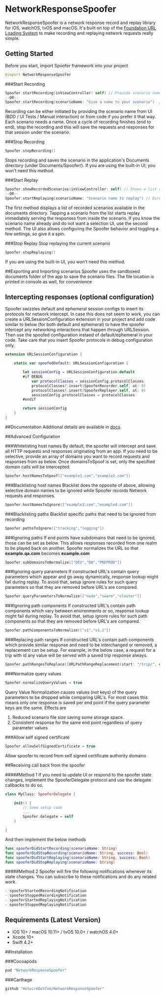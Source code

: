 # NetworkResponseSpoofer

NetworkResponseSpoofer is a network response record and replay library for iOS, watchOS, tvOS and macOS. It's built on top of the [Foundation URL Loading System](http://developer.apple.com/library/mac/#documentation/Cocoa/Conceptual/URLLoadingSystem/URLLoadingSystem.html) to make recording and replaying network requests really simple.


## Getting Started
Before you start, import Spoofer framework into your project
```swift
@import NetworkResponseSpoofer
```

###Start Recording
```swift
Spoofer.startRecording(inViewController: self) // Provide scenario name using built-in UI
--OR--
Spoofer.startRecording(scenarioName: "Give a name to your scenario")  // Provide scenario name directly from code
```

Recording can be either initiated by providing the scenario name from UI (BDD / UI Tests / Manual interaction) or from code if you prefer it that way. Each scenario needs a name. Once a cycle of recording finishes (end to end), stop the recording and this will save the requests and responses for that session under the scenario.


###Stop Recording
```swift
Spoofer.stopRecording()
```
Stops recording and saves the scenario in the application's Documents directory (under Documents/Spoofer/). If you are using the built-in UI, you won't need this method.


###Start Replay
```swift
Spoofer.showRecordedScenarios(inViewController: self) // Shows a list of recorded scenarios, select one to start replay
--OR--
Spoofer.startReplaying(scenarioName: "Scenario name to replay") // Directly start replaying a recorded scenario
```

The first method displays a list of recorded scenarios available in the documents directory. Tapping a scenario from the list starts replay immediately serving the responses from inside the scenario. If you know the scenario name already and do not want a selection UI, use the second method. The UI also allows configuring the Spoofer behavior and toggling a few settings, so give it a spin.


###Stop Replay
Stop replaying the current scenario
```swift
Spoofer.stopReplaying()
```

If you are using the built-in UI, you won't need this method.

##Exporting and Importing scenarios
Spoofer uses the sandboxed documents folder of the app to save the scenario files. The file location is printed in console as well, for convenience

## Intercepting responses (optional configuration)
Spoofer swizzles default and ephemeral session configs to insert its protocols for network intercept. In case this does not seem to work, you can create a URLSessionConfiguration extension in your project and add code similar to below (for both default and ephemeral) to have the spoofer intercept any networking interactions that happen through URLSession. Then use the spoofed configuration instaed of default/ephemeral in your code. Take care that you insert Spoofer protocols in debug configuration only.

```swift
extension URLSessionConfiguration {

    static var spoofedDefault: URLSessionConfiguration {

        let sessionConfig = URLSessionConfiguration.default
        #if DEBUG
            var protocolClasses = sessionConfig.protocolClasses
            protocolClasses?.insert(SpooferRecorder.self, at: 0)
            protocolClasses?.insert(SpooferReplayer.self, at: 0)
            sessionConfig.protocolClasses = protocolClasses
        #endif

        return sessionConfig
    }
}
```

##Documentation
Additional details are available in [docs](./Classes/Spoofer.html).

##Advanced Configuration

###Whitelisting host names
By default, the spoofer will intercept and save all HTTP requests and responses originating from an app. If you need to be selective, provide an array of domains you want to record requests and responses from as below. Once domainsToSpoof is set, only the specified domain calls will be intercepted.
```swift
Spoofer.hostNamesToSpoof(["example1.com","example2.com"])
```

###Blacklisting host names
Blacklist does the opposite of above, allowing selective domain names to be ignored while Spoofer records Network requests and responses.
```swift
Spoofer.hostNamesToIgnore(["example3.com","example4.com"])
```

###Blacklisting paths
Blacklist specific paths that need to be ignored from recording
```swift
Spoofer.pathsToIgnore(["tracking","logging"])
```

###Ignoring paths
If end points have subdomains that need to be ignored, those can be set as below. This allows responses recorded from one realm to be played back on another. Spoofer normalizes the URL so that **example.qa.com** becomes **example.com**
```swift
Spoofer.subDomainsToNormalize(["DEV","QA","PREPROD"])
```

###Ignoring query parameters
If constructed URL's contain query parameters which appear and go away dynamically, response lookup might fail during replay. To avoid that, setup ignore rules for such query parameters so that they are removed before URL's are compared.
```swift
Spoofer.queryParametersToNormalize(["node","swarm","cluster"])
```

###Ignoring path components
If constructed URL's contain path components which vary between environments or so, response lookup might fail during replay. To avoid that, setup ignore rules for such path components so that they are removed before URL's are compared.
```swift
Spoofer.pathComponentsToNormalize(["v1","v1.1"])
```

###Replacing path ranges
If constructed URL's contain path components which provide similar response and need to be interchanged or removed, a replacement can be setup. For example, in the below case, a request for a trip with id any value will be served with a saved trip response always.
```swift
Spoofer.pathRangesToReplace([URLPathRangeReplacement(start: "/trip/", end: nil, replacement: "")])
```

###Normalize query values
```swift
Spoofer.normalizeQueryValues = true
```

Query Value Normalization causes values (not keys) of the query parameters to be dropped while comparing URL's. For most cases this means only one response is saved per end point if the query parameter keys are the same. Effects are
1. Reduced scenario file size saving some storage space.
2. Consistent response for the same end point regardless of query parameter values

###Allow self signed certificate
```swift
Spoofer.allowSelfSignedCertificate = true
```

Allow spoofer to record from self signed certificate authority domains

##Receiving call back from the spoofer

#####Method 1
If you need to update UI or respond to the spoofer state changes, implement the SpooferDelegate protocol and use the delegate callbacks to do so.
```swift
class MyClass: SpooferDelegate {

    init() {
        // Some setup code
        ...
        Spoofer.delegate = self
    }

}

```
And then implement the below methods
```swift
func spooferDidStartRecording(scenarioName: String)
func spooferDidStopRecording(scenarioName: String, success: Bool)
func spooferDidStartReplaying(scenarioName: String, success: Bool)
func spooferDidStopReplaying(scenarioName: String)
```

#####Method 2
Spoofer will fire the following notifications whenever its state changes. You can subscribe to these notifications and do any related work.
```swift
- spooferStartedRecordingNotification
- spooferStoppedRecordingNotification
- spooferStartedReplayingNotification
- spooferStoppedReplayingNotification
```

## Requirements (Latest Version)

- iOS 10+ / macOS 10.11+ / tvOS 10.0+ / watchOS 4.0+
- Xcode 10+
- Swift 4.2+

##Installation

###Cocoapods
```ruby
pod "NetworkResponseSpoofer"
```

###Carthage
```swift
github "HotwireDotCom/NetworkResponseSpoofer"
```
